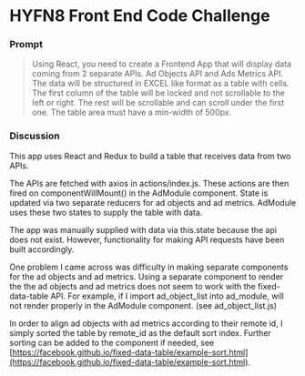 # HYFN8 Front End Code Challenge

### Prompt

> Using React, you need to create a Frontend App that will display data coming from 2 separate APIs. Ad Objects API and Ads Metrics API. The data will be structured in EXCEL like format as a table with cells. The first column of the table will be locked and not scrollable to the left or right. The rest will be scrollable and can scroll under the first one. The table area must have a min-width of 500px.

### Discussion

This app uses React and Redux to build a table that receives data from two APIs.

The APIs are fetched with axios in actions/index.js. These actions are then fired on componentWillMount() in the AdModule component. State is updated via two separate reducers for ad objects and ad metrics. AdModule uses these two states to supply the table with data.

The app was manually supplied with data via this.state because the api does not exist. However, functionality for making API requests have been built accordingly.

One problem I came across was difficulty in making separate components for the ad objects and ad metrics. Using a separate component to render the the ad objects and ad metrics does not seem to work with the fixed-data-table API. For example, if I import ad_object_list into ad_module, <AdObjectList /> will not render properly in the AdModule component. (see ad_object_list.js)

In order to align ad objects with ad metrics according to their remote id, I simply sorted the table by remote_id as the default sort index. Further sorting can be added to the component if needed, see [https://facebook.github.io/fixed-data-table/example-sort.html](https://facebook.github.io/fixed-data-table/example-sort.html).
